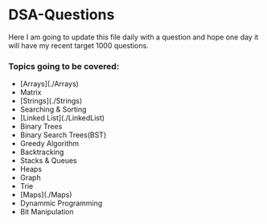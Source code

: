 # DSA-Questions

Here I am going to update this file daily with a question and hope one day it will have my recent target 1000 questions.

<h3>Topics going to be covered:</h3>
<ul>
  <li>[Arrays](./Arrays)</li>
  <li>Matrix</li>
  <li>[Strings](./Strings)</li>
  <li>Searching & Sorting</li>
  <li>[Linked List](./LinkedList)</li>
  <li>Binary Trees</li>
  <li>Binary Search Trees(BST)</li>
  <li>Greedy Algorithm</li>
  <li>Backtracking</li>
  <li>Stacks & Queues</li>
  <li>Heaps</li>
  <li>Graph</li>
  <li>Trie</li>
  <li>[Maps](./Maps)</li>
  <li>Dynammic Programming</li>
  <li>Bit Manipulation</li>

